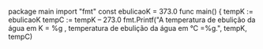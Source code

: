 package main
import "fmt"
const ebulicaoK = 373.0
func main() {
tempK := ebulicaoK
tempC := tempK – 273.0
fmt.Printf("A temperatura de ebulição da água em K = %g , 
temperatura de ebulição da água em °C =%g.", tempK, tempC)
